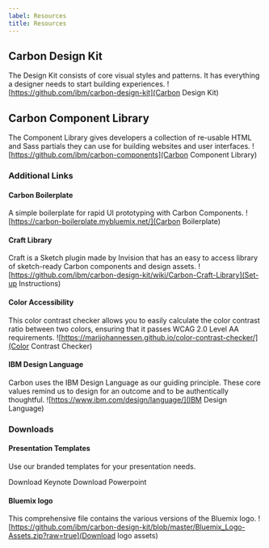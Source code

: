 ```yaml
---
label: Resources
title: Resources
---
```


## Carbon Design Kit

The Design Kit consists of core visual styles and patterns. It has everything a designer needs to start building experiences.
![https://github.com/ibm/carbon-design-kit](Carbon Design Kit)

## Carbon Component Library

The Component Library gives developers a collection of re-usable HTML and Sass partials they can use for building websites and user interfaces.
![https://github.com/ibm/carbon-components](Carbon Component Library)

### Additional Links

#### Carbon Boilerplate

A simple boilerplate for rapid UI prototyping with Carbon Components.
![https://carbon-boilerplate.mybluemix.net/](Carbon Boilerplate)

#### Craft Library

Craft is a Sketch plugin made by Invision that has an easy to access library of sketch-ready Carbon components and design assets.
![https://github.com/ibm/carbon-design-kit/wiki/Carbon-Craft-Library](Set-up Instructions)

#### Color Accessibility

This color contrast checker allows you to easily calculate the color contrast ratio between two colors, ensuring that it passes WCAG 2.0 Level AA requirements.
![https://marijohannessen.github.io/color-contrast-checker/](Color Contrast Checker)

#### IBM Design Language

Carbon uses the IBM Design Language as our guiding principle. These core values remind us to design for an outcome and to be authentically thoughtful.
![https://www.ibm.com/design/language/](IBM Design Language)

### Downloads

#### Presentation Templates

Use our branded templates for your presentation needs.

Download Keynote
Download Powerpoint

#### Bluemix logo

This comprehensive file contains the various versions of the Bluemix logo.
![https://github.com/ibm/carbon-design-kit/blob/master/Bluemix_Logo-Assets.zip?raw=true](Download logo assets)
